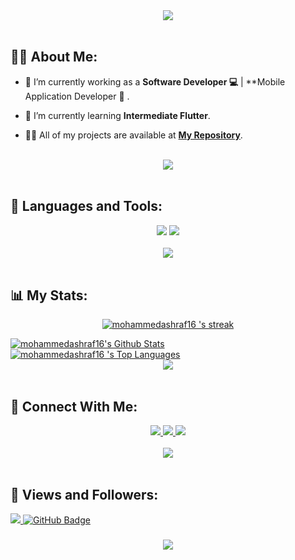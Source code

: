 <div align="center">
    <img src="https://readme-typing-svg.herokuapp.com/?font=Righteous&size=35&center=true&vCenter=true&width=500&height=70&duration=4000&lines=Hi+There!+👋;+I'm+Mohammed+Ashraf!+😎;+Welcome!+😊;"  />
</div>

<br>

## 🙋‍♂️ About Me:

- 🔭 I’m currently working as a **Software Developer 💻** | **Mobile Application Developer 📱 .

- 🌱 I’m currently learning **Intermediate Flutter**.

- 👨‍💻 All of my projects are available at **[My Repository](https://github.com/mohammedashraf16?page=1&tab=repositories)**.

<br>
<div align="center">
    <img src="https://user-images.githubusercontent.com/73097560/115834477-dbab4500-a447-11eb-908a-139a6edaec5c.gif" />
</div>
<br>

## 🚀 Languages and Tools:
<div align="center">
    <img src="https://skillicons.dev/icons?i=flutter,dart,firebase,cpp,java" />
    <img src="https://skillicons.dev/icons?i=github,androidstudio,vscode,figma,postman" /><br>
</div>

<br>
<div align="center">
    <img src="https://user-images.githubusercontent.com/73097560/115834477-dbab4500-a447-11eb-908a-139a6edaec5c.gif" />
</div>
<br>

## 📊 My Stats:
<p align="center">
    <a href="https://github.com/mohammedashraf16 /github-readme-streak-stats">
        <img title="🔥 Get streak stats for your profile at git.io/streak-stats" alt="mohammedashraf16 's streak" src="https://github-readme-streak-stats.herokuapp.com/?user=mohammedashraf16&theme=black-ice&hide_border=true&stroke=0000&background=060A0CD0"/>
    </a>
</p>
<a href="https://github.com/mohammedashraf16 /github-readme-stats"><img alt="mohammedashraf16's Github Stats" src="https://github-readme-stats.vercel.app/api?username=mohammedashraf16&show_icons=true&count_private=true&theme=react&hide_border=true&bg_color=0D1117" /></a>
<a href="https://github.com/mohammedashraf16 /github-readme-stats"><img alt="mohammedashraf16 's Top Languages" src="https://github-readme-stats.vercel.app/api/top-langs/?username=mohammedashraf16&langs_count=8&count_private=true&layout=compact&theme=react&hide_border=true&bg_color=0D1117" /></a>

<br>
<div align="center">
    <img src="https://user-images.githubusercontent.com/73097560/115834477-dbab4500-a447-11eb-908a-139a6edaec5c.gif" />
</div>
<br>

## 🤝 Connect With Me:

<div align="center">
    <a href="https://www.linkedin.com/in/mohamed-ashraf-81a199262/" target="_blank">
        <img src="https://img.shields.io/badge/LinkedIn-0077B5?style=for-the-badge&logo=linkedin&logoColor=white" target="_blank" />
    </a>
  <a href="mailto:mrrobot1692003@gmail.com">
    <img src="https://img.shields.io/badge/Gmail-333333?style=for-the-badge&logo=gmail&logoColor=red" />
  </a>
<!--         <a href="https://mostaql.com/u/mohammedas16/portfolio">
    <img src="https://img.shields.io/badge/Portfolio-0077B5?style=for-the-badge&logoColor=white" />
  </a> -->
<!--     <a href="https://youtube.com/@ammarageeza91?si=bHNizIHn9dIL3jX7">
    <img src="https://img.shields.io/badge/Youtube-red?style=for-the-badge&logo=youtube&logoColor=white" />
  </a> -->
     </a>
     <a href="https://t.me/mo7ammed_2shraf">
    <img src="https://img.shields.io/badge/Telegram-0077B5?style=for-the-badge&logo=telegram&logoColor=white" />
  </a>
</div>

<br>
<div align="center">
    <img src="https://user-images.githubusercontent.com/73097560/115834477-dbab4500-a447-11eb-908a-139a6edaec5c.gif" />
</div>
<br>

## 💜 Views and Followers:

<a href="https://github.com/mohammedashraf16/github-profile-views-counter">
    <img src="https://komarev.com/ghpvc/?username=mohammedashraf16">
</a>
<a href="https://github.com/mohammedashraf16?tab=followers"><img src="https://img.shields.io/github/followers/mohammedashraf16?label=Followers&style=social" alt="GitHub Badge"></a>
<h3 align="center">
    <img src="https://readme-typing-svg.herokuapp.com/?font=Righteous&size=25&center=true&vCenter=true&width=500&height=70&duration=4000&lines=Thanks+for+visiting!+❤️;+Shoot+me+a+message+on+Linkedin!;I'm+Long+Life+Learner">
</h3>

<br/>
